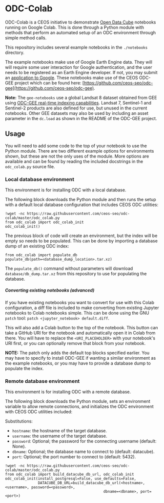 # ODC-Colab
ODC-Colab is a CEOS initiative to demonstrate [Open Data
Cube](https://www.opendatacube.org/) notebooks running on Google Colab. This is
done through a Python module with methods that perform an automated setup of an
ODC environment through simple method calls.

This repository includes several example notebooks in the `./notebooks`
directory.

The example notebooks make use of Google Earth Engine data. They will will
require some user interaction for Google authentication, and the user needs to
be registered as an Earth Engine developer. If not, you may submit an
[application to Google](https://signup.earthengine.google.com/). These
notebooks make use of the CEOS ODC-GEE project which can be found here:
[https://github.com/ceos-seo/odc-gee](https://github.com/ceos-seo/odc-gee).

**Note:** The `gee-notebooks` use a global Landsat 8 dataset obtained from GEE
using [ODC-GEE real-time indexing
capabilities](https://github.com/ceos-seo/odc-gee#real-time-indexing).
Landsat 7, Sentinel-1 and Sentinel-2 products are also defined for use, but
unused in the current notebooks. Other GEE datasets may also be used by
including an asset parameter in the `dc.load` as shown in the README of the
ODC-GEE project.

## Usage
You will need to add some code to the top of your notebook to use the Python
module. There are two different example options for environments shown, but
these are not the only uses of the module. More options are available and can
be found by reading the included docstrings in the `odc_colab.py` source file.
### Local database environment
This environment is for installing ODC with a local database.

The following block downloads the Python module and then runs the setup with a
default local database configuration that includes CEOS ODC utilities:

	!wget -nc https://raw.githubusercontent.com/ceos-seo/odc-colab/master/odc_colab.py
	from odc_colab import odc_colab_init
	odc_colab_init()

The previous block of code will create an environment, but the index will be
empty so needs to be populated. This can be done by importing a database dump
of an existing ODC index:

	from odc_colab import populate_db
	populate_db(path=<database_dump_location>.tar.xz)

The `populate_db()` command without parameters will download
`database/db_dump.tar.xz` from this repository to use for populating the
database.

##### Converting existing notebooks (advanced)
If you have existing notebooks you want to convert for use with this Colab
configuration, a diff file is included to make converting from existing Jupyter
notebooks to Colab notebooks simple. This can be done using the GNU `patch`
tool: `patch <jupyter_notebook> default.diff`.

This will also add a Colab button to the top of the notebook. This button can
take a GitHub URI for the notebook and automatically open it in Colab from
there. You will have to replace the `<URI_PLACEHOLDER>` with your notebook's
URI first, or you can optionally remove that block from your notebook.

**NOTE:** The patch only adds the default top blocks specified earlier. You may
have to specify to install ODC-GEE if wanting a similar environment as the
example notebooks, or you may have to provide a database dump to populate the
index.

### Remote database environment
This environment is for installing ODC with a remote database.

The following block downloads the Python module, sets an environment variable
to allow remote connections, and initializes the ODC environment with CEOS ODC
utilities included:

Substitutions:
* `hostname`: the hostname of the target database.
* `username`: the username of the target database.
* `password`: Optional; the password for the connecting username (default: None).
* `dbname`: Optional; the database name to connect to (default: datacube).
* `port`: Optional; the port number to connect to (default: 5432).

```
!wget -nc https://raw.githubusercontent.com/ceos-seo/odc-colab/master/odc_colab.py
from odc_colab import build_datacube_db_url, odc_colab_init
odc_colab_init(install_postgresql=False, use_defaults=False,
               DATACUBE_DB_URL=build_datacube_db_url(<hostname>, <username>, password=<password>,
		                                     dbname=<dbname>, port=<port>)
```
